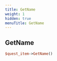 ```yaml
---
title: GetName
weight: 1
hidden: true
menuTitle: GetName
---
```

## GetName
```perl
$quest_item->GetName()
```